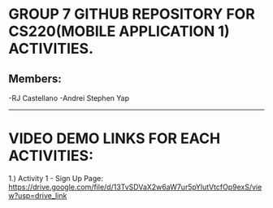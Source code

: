 # GROUP 7 GITHUB REPOSITORY FOR CS220(MOBILE APPLICATION 1) ACTIVITIES.

Members:
--
-RJ Castellano
-Andrei Stephen Yap

----
# VIDEO DEMO LINKS FOR EACH ACTIVITIES:
1.) Activity 1 - Sign Up Page: https://drive.google.com/file/d/13TvSDVaX2w6aW7ur5pYlutVtcfOp9exS/view?usp=drive_link
  

